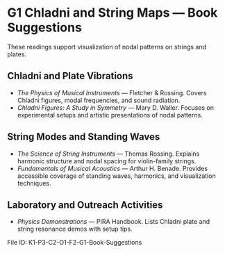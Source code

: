 # G1 Chladni and String Maps — Book Suggestions

These readings support visualization of nodal patterns on strings and plates.

## Chladni and Plate Vibrations
- *The Physics of Musical Instruments* — Fletcher & Rossing. Covers Chladni figures, modal frequencies, and sound radiation.
- *Chladni Figures: A Study in Symmetry* — Mary D. Waller. Focuses on experimental setups and artistic presentations of nodal patterns.

## String Modes and Standing Waves
- *The Science of String Instruments* — Thomas Rossing. Explains harmonic structure and nodal spacing for violin-family strings.
- *Fundamentals of Musical Acoustics* — Arthur H. Benade. Provides accessible coverage of standing waves, harmonics, and visualization techniques.

## Laboratory and Outreach Activities
- *Physics Demonstrations* — PIRA Handbook. Lists Chladni plate and string resonance demos with setup tips.

File ID: K1-P3-C2-O1-F2-G1-Book-Suggestions
